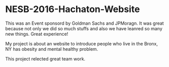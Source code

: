 # NESB-2016-Hachaton-Website 

This was an Event sponsord by Goldman Sachs and JPMoragn. 
It was great because not only we did so much stuffs and also we have leanred so many new things. 
Great experience! 

My project is about an website to introduce people who live in the Bronx, NY has obesity and mental healthy problem.

This project relected great team work. 
